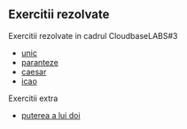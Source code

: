 Exercitii rezolvate
-------------------

Exercitii rezolvate in cadrul CloudbaseLABS#3
- [unic](unic/)
- [paranteze](paranteze/)
- [caesar](caesar/)
- [icao](icao/)

Exercitii extra
- [puterea a lui doi](extra/putere/)